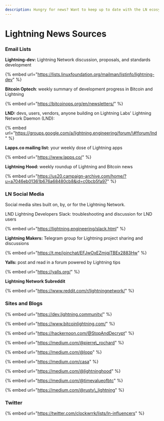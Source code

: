 ```yaml
---
description: Hungry for news? Want to keep up to date with the LN ecosystem?
---
```


# Lightning News Sources

### Email Lists

**Lightning-dev:** Lightning Network discussion, proposals, and standards development

{% embed url="https://lists.linuxfoundation.org/mailman/listinfo/lightning-dev" %}

**Bitcoin Optech**: weekly summary of development progress in Bitcoin and Lightning

{% embed url="https://bitcoinops.org/en/newsletters/" %}

**LND:** devs, users, vendors, anyone building on Lightning Labs' Lightning Network Daemon \(LND\):

{% embed url="https://groups.google.com/a/lightning.engineering/forum/\#!forum/lnd" %}

**Lapps.co mailing list:** your weekly dose of Lightning apps

{% embed url="https://www.lapps.co/" %}

**Lightning Hood:** weekly roundup of Lightning and Bitcoin news

{% embed url="https://us20.campaign-archive.com/home/?u=a7046eb01361b676a68480cb8&id=c0bcb5fa97" %}





### LN Social Media

Social media sites built on, by, or for the Lightning Network.

LND Lightning Developers Slack: troubleshooting and discussion for LND users

{% embed url="https://lightning.engineering/slack.html" %}

**Lightning Makers:** Telegram group for Lightning project sharing and discussions

{% embed url="https://t.me/joinchat/EFJwOxEZmjqjTBEx2883Hw" %}

**Yalls:** post and read in a forum powered by Lightning tips

{% embed url="https://yalls.org/" %}

**Lightning Network Subreddit**

{% embed url="https://www.reddit.com/r/lightningnetwork/" %}





### Sites and Blogs

{% embed url="https://dev.lightning.community/" %}

{% embed url="https://www.bitcoinlightning.com/" %}

{% embed url="https://hackernoon.com/@StopAndDecrypt" %}

{% embed url="https://medium.com/@pierre\_rochard" %}

{% embed url="https://medium.com/@lopp" %}

{% embed url="https://medium.com/casa" %}

{% embed url="https://medium.com/@lightninghood" %}

{% embed url="https://medium.com/@timevalueofbtc" %}

{% embed url="https://medium.com/@rusty\_lightning" %}





### Twitter

{% embed url="https://twitter.com/clockwrrk/lists/ln-influencers" %}

### 





